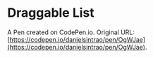 # Draggable List

A Pen created on CodePen.io. Original URL: [https://codepen.io/danielsintrao/pen/OgWJae](https://codepen.io/danielsintrao/pen/OgWJae).

